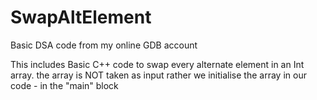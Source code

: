 # SwapAltElement
Basic DSA code from my online GDB account 

This includes Basic C++ code to swap every alternate element in an Int array.
the array is NOT taken as input rather we initialise the array in our code - in the "main" block
